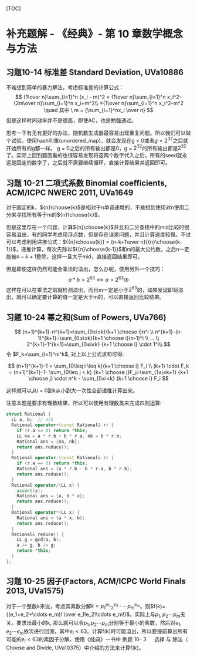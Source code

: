 [TOC]



# 补充题解 - 《经典》- 第 10 章数学概念与方法

## 习题10-14 标准差 Standard Deviation, UVa10886

不难想到简单的暴力解法，考虑标准差的计算公式：
$$
{1\over n}\sum_{i=1}^n (x_i - m)^2  =  {1\over n}\sum_{i=1}^n x_i^2-{2m\over n}\sum_{i=1}^n x_i+m^2\\
={1\over n}\sum_{i=1}^n x_i^2-m^2 \quad 其中 \ m = {\sum_{i=1}^nx_i \over n}
$$
但是这样时间效率并不是很高，即使AC，也是勉强通过。

思考一下有无有更好的办法，随机数生成器最容易出现重复问题。所以我们可以做个试验，使用hash判重(unordered_map)，就会发现在g = 0或者$g=2^{32}$之后就开始所有的g都一样。 g = 0之后的所有输出都是0，g = $2^{32}$的所有输出都是$2^{32}$了。实际上回到题面看的也很容易发现将这两个数字代入之后，所有的seed就永远是固定的数字了，之后就不需要继续循环，直接计算结果并返回即可。

## 习题 10-21 二项式系数 Binomial coefficients, ACM/ICPC NWERC 2011, UVa1649

对于固定的k，${n}\choose{k}$是相对于n单调递增的，不难想到使用对n使用二分来寻找所有等于m的${n}\choose{k}$。

但是这里存在一个问题，计算${n}\choose{k}$并且和二分查找中的mid比较时很容易溢出，有的同学考虑用浮点数，但是存在误差问题，并且计算速度较慢。不过可以考虑利用递推公式：${{n}\choose{k}} = {n-k+1\over n}{{n}\choose{k-1}}$，递推计算，每次先除以${{n}\choose{k-1}}$和$n$的最大公约数，之后n一定能被$n-k+1$整除，这样一旦大于mid，直接返回结果即可。

但是即使这样仍然可能会乘法时溢出，怎么办呢，使用另外一个技巧：
$$
a*b > 2^{63} \leftrightarrow a > 2^{63}/b
$$
这样在可以在乘法之前就检测溢出，而且m一定是小于$2^{63}$的，如果发现即将溢出，就可以确定要计算的值一定是大于m的，可以直接返回比较结果。

## 习题 10-24 幂之和(Sum of Powers, UVa766)

$$
(n+1)^{k+1}-n^{k+1}=\sum_{0≤i≤k}{k+1 \choose i}n^i \\
n^{k+1}-(n-1)^{k+1}=\sum_{0≤i≤k}{k+1 \choose i}(n-1)^i \\
... \\
2^{k+1}-1^{k+1}=\sum_{0≤i≤k} {k+1 \choose i} \cdot 1^i\\
$$
令 $F_k=\sum_{i=1}^ni^k$, 对上以上公式求和可得: 

$$
(n+1)^{k+1}-1 = \sum_{0\leq i \leq k}{k+1 \choose i} F_i \\
(k+1) \cdot F_k = (n+1)^{k+1}-1- \sum_{0\leq j < k} {k+1 \choose j}F_j=\sum_{1≤j≤k+1} {k+1 \choose j} \cdot n^k - \sum_{0≤i<k} {k+1 \choose i} F_i
$$

这样就可以从i = 0到k从小到大一次性全部递推计算出来。

注意本题是要求有理数结果，所以可以使用有理数类来完成四则运算:

```cpp
struct Rational {
  LL a, b;  // a/b
  Rational operator+(const Rational& r) {
    if (r.a == 0) return *this;
    LL na = a * r.b + b * r.a, nb = b * r.b;
    Rational ans = {na, nb};
    return ans.reduce();
  }
  Rational operator-(const Rational& r) {
    if (r.a == 0) return *this;
    Rational ans = {a * r.b - b * r.a, b * r.b};
    return ans.reduce();
  }
  Rational operator/(LL x) {
    assert(x);
    Rational ans = {a, b * x};
    return ans.reduce();
  }
  Rational operator*(LL x) {
    Rational ans = {a * x, b};
    return ans.reduce();
  }
  Rational& reduce() {
    LL g = gcd(a, b);
    a /= g, b /= g;
    return *this;
  }
};
```

## 习题 10-25 因子(Factors, ACM/ICPC World Finals 2013, UVa1575)

对于一个整数k来说，考虑其素数分解$k=p_1^{e_1}\cdotp_2^{e_2}\cdot\cdots p_m^{e_m}$。则$f(k)={(e_1+e_2+\cdots e_m)! \over e_1!e_2!\cdots e_m!}$。实际上与$p_1, p_2 \cdots p_m$无关。要求出最小的k, 那么就可以令$p_1, p_2 \cdots p_m$分别等于最小的素数，然后对$e_1, e_2 \cdots e_m$依次进行回溯，其中$e_i < 63$。计算f(k)时可能溢出，所以要提前算出所有可能的$e_i<63$的素因子分解，使用《经典》一书中 例题 10- 3 　 选择 与 除法（ Choose and Divide, UVa10375）中介绍的方法来计算f(k)。





